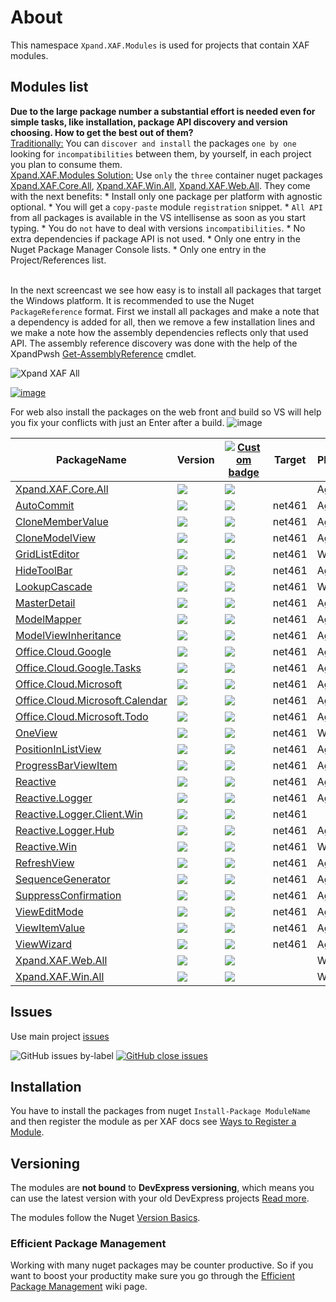 # About

This namespace `Xpand.XAF.Modules` is used for projects that contain XAF modules. 


## Modules list

**Due to the large package number a substantial effort is needed even for simple tasks, like installation, package API discovery and version choosing. How to get the best out of them?**
</br><u>Traditionally:</u>
      You can `discover and install` the packages `one by one` looking for `incompatibilities` between them, by yourself, in each project you plan to consume them.
</br><u>Xpand.XAF.Modules Solution:</u>
    Use `only` the `three` container nuget packages [Xpand.XAF.Core.All](https://www.nuget.org/packages/Xpand.XAF.Core.All), [Xpand.XAF.Win.All](https://www.nuget.org/packages/Xpand.XAF.Win.All), [Xpand.XAF.Web.All](https://www.nuget.org/packages/Xpand.XAF.Web.All). They come with the next benefits:
    * Install only one package per platform with agnostic optional.
    * You will get a `copy-paste` module `registration` snippet. 
    * `All API` from all packages is available in the VS intellisense as soon as you start typing. 
    * You do `not` have to deal with versions `incompatibilities`.
    * No extra dependencies if package API is not used.
    * Only one entry in the Nuget Package Manager Console lists.
    * Only one entry in the Project/References list.

</br>In the next screencast we see how easy is to install all packages that target the Windows platform. It is recommended to use the Nuget `PackageReference` format. First we install all packages and make a note that a dependency is added for all, then we remove a few installation lines and we make a note how the assembly dependencies reflects only that used API. The assembly reference discovery was done with the help of the XpandPwsh [Get-AssemblyReference](https://github.com/eXpandFramework/XpandPwsh/wiki/Get-AssemblyReference) cmdlet.</br>

<twitter>

![Xpand XAF All](https://user-images.githubusercontent.com/159464/86915211-447c3780-c12a-11ea-973d-3096044dc22b.gif)

</twitter>


[![image](https://user-images.githubusercontent.com/159464/87556331-2fba1980-c6bf-11ea-8a10-e525dda86364.png)](https://youtu.be/LvxQ-U_0Sbg)

For web also install the packages on the web front and build so VS will help you fix your conflicts with just an Enter after a build.
![image](https://user-images.githubusercontent.com/159464/89271022-d5b8ce00-d644-11ea-8a55-40d0a27a0075.png)

<moduleslist>

|PackageName|Version|[![Custom badge](https://xpandshields.azurewebsites.net/endpoint.svg?label=&url=https%3A%2F%2Fxpandnugetstats.azurewebsites.net%2Fapi%2Ftotals%2FXAF)](https://www.nuget.org/packages?q=Xpand.XAF)|Target|Platform
|---|---|---|---|---|
[Xpand.XAF.Core.All](https://github.com/eXpandFramework/DevExpress.XAF/tree/master/src/Modules/Xpand.XAF.Core.All)|![](https://xpandshields.azurewebsites.net/nuget/v/Xpand.XAF.Core.All.svg?label=&style=flat)|![](https://xpandshields.azurewebsites.net/nuget/dt/Xpand.XAF.Core.All.svg?label=&style=flat)||Agnostic
[AutoCommit](https://github.com/eXpandFramework/DevExpress.XAF/tree/master/src/Modules/AutoCommit)|![](https://xpandshields.azurewebsites.net/nuget/v/Xpand.XAF.Modules.AutoCommit.svg?label=&style=flat)|![](https://xpandshields.azurewebsites.net/nuget/dt/Xpand.XAF.Modules.AutoCommit.svg?label=&style=flat)|net461|Agnostic
[CloneMemberValue](https://github.com/eXpandFramework/DevExpress.XAF/tree/master/src/Modules/CloneMemberValue)|![](https://xpandshields.azurewebsites.net/nuget/v/Xpand.XAF.Modules.CloneMemberValue.svg?label=&style=flat)|![](https://xpandshields.azurewebsites.net/nuget/dt/Xpand.XAF.Modules.CloneMemberValue.svg?label=&style=flat)|net461|Agnostic
[CloneModelView](https://github.com/eXpandFramework/DevExpress.XAF/tree/master/src/Modules/CloneModelView)|![](https://xpandshields.azurewebsites.net/nuget/v/Xpand.XAF.Modules.CloneModelView.svg?label=&style=flat)|![](https://xpandshields.azurewebsites.net/nuget/dt/Xpand.XAF.Modules.CloneModelView.svg?label=&style=flat)|net461|Agnostic
[GridListEditor](https://github.com/eXpandFramework/DevExpress.XAF/tree/master/src/Modules/GridListEditor)|![](https://xpandshields.azurewebsites.net/nuget/v/Xpand.XAF.Modules.GridListEditor.svg?label=&style=flat)|![](https://xpandshields.azurewebsites.net/nuget/dt/Xpand.XAF.Modules.GridListEditor.svg?label=&style=flat)|net461|Win
[HideToolBar](https://github.com/eXpandFramework/DevExpress.XAF/tree/master/src/Modules/HideToolBar)|![](https://xpandshields.azurewebsites.net/nuget/v/Xpand.XAF.Modules.HideToolBar.svg?label=&style=flat)|![](https://xpandshields.azurewebsites.net/nuget/dt/Xpand.XAF.Modules.HideToolBar.svg?label=&style=flat)|net461|Agnostic
[LookupCascade](https://github.com/eXpandFramework/DevExpress.XAF/tree/master/src/Modules/LookupCascade)|![](https://xpandshields.azurewebsites.net/nuget/v/Xpand.XAF.Modules.LookupCascade.svg?label=&style=flat)|![](https://xpandshields.azurewebsites.net/nuget/dt/Xpand.XAF.Modules.LookupCascade.svg?label=&style=flat)|net461|Web
[MasterDetail](https://github.com/eXpandFramework/DevExpress.XAF/tree/master/src/Modules/MasterDetail)|![](https://xpandshields.azurewebsites.net/nuget/v/Xpand.XAF.Modules.MasterDetail.svg?label=&style=flat)|![](https://xpandshields.azurewebsites.net/nuget/dt/Xpand.XAF.Modules.MasterDetail.svg?label=&style=flat)|net461|Agnostic
[ModelMapper](https://github.com/eXpandFramework/DevExpress.XAF/tree/master/src/Modules/ModelMapper)|![](https://xpandshields.azurewebsites.net/nuget/v/Xpand.XAF.Modules.ModelMapper.svg?label=&style=flat)|![](https://xpandshields.azurewebsites.net/nuget/dt/Xpand.XAF.Modules.ModelMapper.svg?label=&style=flat)|net461|Agnostic
[ModelViewInheritance](https://github.com/eXpandFramework/DevExpress.XAF/tree/master/src/Modules/ModelViewInheritance)|![](https://xpandshields.azurewebsites.net/nuget/v/Xpand.XAF.Modules.ModelViewInheritance.svg?label=&style=flat)|![](https://xpandshields.azurewebsites.net/nuget/dt/Xpand.XAF.Modules.ModelViewInheritance.svg?label=&style=flat)|net461|Agnostic
[Office.Cloud.Google](https://github.com/eXpandFramework/DevExpress.XAF/tree/master/src/Modules/Office.Cloud.Google)|![](https://xpandshields.azurewebsites.net/nuget/v/Xpand.XAF.Modules.Office.Cloud.Google.svg?label=&style=flat)|![](https://xpandshields.azurewebsites.net/nuget/dt/Xpand.XAF.Modules.Office.Cloud.Google.svg?label=&style=flat)|net461|Agnostic
[Office.Cloud.Google.Tasks](https://github.com/eXpandFramework/DevExpress.XAF/tree/master/src/Modules/Office.Cloud.Google.Tasks)|![](https://xpandshields.azurewebsites.net/nuget/v/Xpand.XAF.Modules.Office.Cloud.Google.Tasks.svg?label=&style=flat)|![](https://xpandshields.azurewebsites.net/nuget/dt/Xpand.XAF.Modules.Office.Cloud.Google.Tasks.svg?label=&style=flat)|net461|Agnostic
[Office.Cloud.Microsoft](https://github.com/eXpandFramework/DevExpress.XAF/tree/master/src/Modules/Office.Cloud.Microsoft)|![](https://xpandshields.azurewebsites.net/nuget/v/Xpand.XAF.Modules.Office.Cloud.Microsoft.svg?label=&style=flat)|![](https://xpandshields.azurewebsites.net/nuget/dt/Xpand.XAF.Modules.Office.Cloud.Microsoft.svg?label=&style=flat)|net461|Agnostic
[Office.Cloud.Microsoft.Calendar](https://github.com/eXpandFramework/DevExpress.XAF/tree/master/src/Modules/Office.Cloud.Microsoft.Calendar)|![](https://xpandshields.azurewebsites.net/nuget/v/Xpand.XAF.Modules.Office.Cloud.Microsoft.Calendar.svg?label=&style=flat)|![](https://xpandshields.azurewebsites.net/nuget/dt/Xpand.XAF.Modules.Office.Cloud.Microsoft.Calendar.svg?label=&style=flat)|net461|Agnostic
[Office.Cloud.Microsoft.Todo](https://github.com/eXpandFramework/DevExpress.XAF/tree/master/src/Modules/Office.Cloud.Microsoft.Todo)|![](https://xpandshields.azurewebsites.net/nuget/v/Xpand.XAF.Modules.Office.Cloud.Microsoft.Todo.svg?label=&style=flat)|![](https://xpandshields.azurewebsites.net/nuget/dt/Xpand.XAF.Modules.Office.Cloud.Microsoft.Todo.svg?label=&style=flat)|net461|Agnostic
[OneView](https://github.com/eXpandFramework/DevExpress.XAF/tree/master/src/Modules/OneView)|![](https://xpandshields.azurewebsites.net/nuget/v/Xpand.XAF.Modules.OneView.svg?label=&style=flat)|![](https://xpandshields.azurewebsites.net/nuget/dt/Xpand.XAF.Modules.OneView.svg?label=&style=flat)|net461|Win
[PositionInListView](https://github.com/eXpandFramework/DevExpress.XAF/tree/master/src/Modules/PositionInListView)|![](https://xpandshields.azurewebsites.net/nuget/v/Xpand.XAF.Modules.PositionInListView.svg?label=&style=flat)|![](https://xpandshields.azurewebsites.net/nuget/dt/Xpand.XAF.Modules.PositionInListView.svg?label=&style=flat)|net461|Agnostic
[ProgressBarViewItem](https://github.com/eXpandFramework/DevExpress.XAF/tree/master/src/Modules/ProgressBarViewItem)|![](https://xpandshields.azurewebsites.net/nuget/v/Xpand.XAF.Modules.ProgressBarViewItem.svg?label=&style=flat)|![](https://xpandshields.azurewebsites.net/nuget/dt/Xpand.XAF.Modules.ProgressBarViewItem.svg?label=&style=flat)|net461|Agnostic
[Reactive](https://github.com/eXpandFramework/DevExpress.XAF/tree/master/src/Modules/Reactive)|![](https://xpandshields.azurewebsites.net/nuget/v/Xpand.XAF.Modules.Reactive.svg?label=&style=flat)|![](https://xpandshields.azurewebsites.net/nuget/dt/Xpand.XAF.Modules.Reactive.svg?label=&style=flat)|net461|Agnostic
[Reactive.Logger](https://github.com/eXpandFramework/DevExpress.XAF/tree/master/src/Modules/Reactive.Logger)|![](https://xpandshields.azurewebsites.net/nuget/v/Xpand.XAF.Modules.Reactive.Logger.svg?label=&style=flat)|![](https://xpandshields.azurewebsites.net/nuget/dt/Xpand.XAF.Modules.Reactive.Logger.svg?label=&style=flat)|net461|Agnostic
[Reactive.Logger.Client.Win](https://github.com/eXpandFramework/DevExpress.XAF/tree/master/src/Modules/Reactive.Logger.Client.Win)|![](https://xpandshields.azurewebsites.net/nuget/v/Xpand.XAF.Modules.Reactive.Logger.Client.Win.svg?label=&style=flat)|![](https://xpandshields.azurewebsites.net/nuget/dt/Xpand.XAF.Modules.Reactive.Logger.Client.Win.svg?label=&style=flat)|net461|
[Reactive.Logger.Hub](https://github.com/eXpandFramework/DevExpress.XAF/tree/master/src/Modules/Reactive.Logger.Hub)|![](https://xpandshields.azurewebsites.net/nuget/v/Xpand.XAF.Modules.Reactive.Logger.Hub.svg?label=&style=flat)|![](https://xpandshields.azurewebsites.net/nuget/dt/Xpand.XAF.Modules.Reactive.Logger.Hub.svg?label=&style=flat)|net461|Agnostic
[Reactive.Win](https://github.com/eXpandFramework/DevExpress.XAF/tree/master/src/Modules/Reactive.Win)|![](https://xpandshields.azurewebsites.net/nuget/v/Xpand.XAF.Modules.Reactive.Win.svg?label=&style=flat)|![](https://xpandshields.azurewebsites.net/nuget/dt/Xpand.XAF.Modules.Reactive.Win.svg?label=&style=flat)|net461|Win
[RefreshView](https://github.com/eXpandFramework/DevExpress.XAF/tree/master/src/Modules/RefreshView)|![](https://xpandshields.azurewebsites.net/nuget/v/Xpand.XAF.Modules.RefreshView.svg?label=&style=flat)|![](https://xpandshields.azurewebsites.net/nuget/dt/Xpand.XAF.Modules.RefreshView.svg?label=&style=flat)|net461|Agnostic
[SequenceGenerator](https://github.com/eXpandFramework/DevExpress.XAF/tree/master/src/Modules/SequenceGenerator)|![](https://xpandshields.azurewebsites.net/nuget/v/Xpand.XAF.Modules.SequenceGenerator.svg?label=&style=flat)|![](https://xpandshields.azurewebsites.net/nuget/dt/Xpand.XAF.Modules.SequenceGenerator.svg?label=&style=flat)|net461|Agnostic
[SuppressConfirmation](https://github.com/eXpandFramework/DevExpress.XAF/tree/master/src/Modules/SuppressConfirmation)|![](https://xpandshields.azurewebsites.net/nuget/v/Xpand.XAF.Modules.SuppressConfirmation.svg?label=&style=flat)|![](https://xpandshields.azurewebsites.net/nuget/dt/Xpand.XAF.Modules.SuppressConfirmation.svg?label=&style=flat)|net461|Agnostic
[ViewEditMode](https://github.com/eXpandFramework/DevExpress.XAF/tree/master/src/Modules/ViewEditMode)|![](https://xpandshields.azurewebsites.net/nuget/v/Xpand.XAF.Modules.ViewEditMode.svg?label=&style=flat)|![](https://xpandshields.azurewebsites.net/nuget/dt/Xpand.XAF.Modules.ViewEditMode.svg?label=&style=flat)|net461|Agnostic
[ViewItemValue](https://github.com/eXpandFramework/DevExpress.XAF/tree/master/src/Modules/ViewItemValue)|![](https://xpandshields.azurewebsites.net/nuget/v/Xpand.XAF.Modules.ViewItemValue.svg?label=&style=flat)|![](https://xpandshields.azurewebsites.net/nuget/dt/Xpand.XAF.Modules.ViewItemValue.svg?label=&style=flat)|net461|Agnostic
[ViewWizard](https://github.com/eXpandFramework/DevExpress.XAF/tree/master/src/Modules/ViewWizard)|![](https://xpandshields.azurewebsites.net/nuget/v/Xpand.XAF.Modules.ViewWizard.svg?label=&style=flat)|![](https://xpandshields.azurewebsites.net/nuget/dt/Xpand.XAF.Modules.ViewWizard.svg?label=&style=flat)|net461|Agnostic
[Xpand.XAF.Web.All](https://github.com/eXpandFramework/DevExpress.XAF/tree/master/src/Modules/Xpand.XAF.Web.All)|![](https://xpandshields.azurewebsites.net/nuget/v/Xpand.XAF.Web.All.svg?label=&style=flat)|![](https://xpandshields.azurewebsites.net/nuget/dt/Xpand.XAF.Web.All.svg?label=&style=flat)||Web
[Xpand.XAF.Win.All](https://github.com/eXpandFramework/DevExpress.XAF/tree/master/src/Modules/Xpand.XAF.Win.All)|![](https://xpandshields.azurewebsites.net/nuget/v/Xpand.XAF.Win.All.svg?label=&style=flat)|![](https://xpandshields.azurewebsites.net/nuget/dt/Xpand.XAF.Win.All.svg?label=&style=flat)||Win


</moduleslist>

## Issues
Use main project [issues](https://github.com/eXpandFramework/eXpand/issues/new/choose)

![GitHub issues by-label](https://xpandshields.azurewebsites.net/github/issues/expandframework/expand/Standalone_XAF_Modules.svg) [![GitHub close issues](https://xpandshields.azurewebsites.net/github/issues-closed/eXpandFramework/eXpand/Standalone_XAF_Modules.svg)](https://github.com/eXpandFramework/eXpand/issues?utf8=%E2%9C%93&q=is%3Aissue+is%3Aclosed+sort%3Aupdated-desc+label%3AXAF+)

## Installation 
You have to install the packages from nuget `Install-Package ModuleName` and then register the module as per XAF docs see [Ways to Register a Module](https://documentation.devexpress.com/eXpressAppFramework/118047/Concepts/Application-Solution-Components/Ways-to-Register-a-Module). 


## Versioning
The modules are **not bound** to **DevExpress versioning**, which means you can use the latest version with your old DevExpress projects [Read more](https://github.com/eXpandFramework/XAF/tree/master/tools/Xpand.VersionConverter).

The modules follow the Nuget [Version Basics](https://docs.microsoft.com/en-us/nuget/reference/package-versioning#version-basics).

### Efficient Package Management

Working with many nuget packages may be counter productive. So if you want to boost your productity make sure you go through the [Efficient Package Management](https://github.com/eXpandFramework/DevExpress.XAF/wiki/Efficient-package-management) wiki page.
